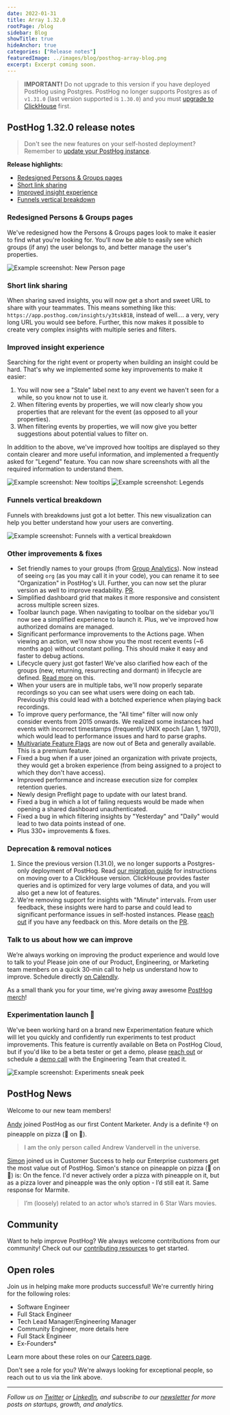 ```yaml
---
date: 2022-01-31
title: Array 1.32.0
rootPage: /blog
sidebar: Blog
showTitle: true
hideAnchor: true
categories: ["Release notes"]
featuredImage: ../images/blog/posthog-array-blog.png
excerpt: Excerpt coming soon.
---
```


<blockquote class='warning-note'>
<b>IMPORTANT!</b> Do not upgrade to this version if you have deployed PostHog using Postgres. PostHog no longer supports Postgres as of <code>v1.31.0</code> (last version supported is <code>1.30.0</code>) and you must <a href="/docs/self-host/migrate-from-postgres-to-clickhouse" target="_blank">upgrade to ClickHouse</a> first.
</blockquote>

## PostHog 1.32.0 release notes

> Don't see the new features on your self-hosted deployment? Remember to [update your PostHog instance](/docs/self-host/configure/upgrading-posthog).

**Release highlights:**
- [Redesigned Persons & Groups pages](#redesigned-persons--groups-pages)
- [Short link sharing](#short-link-sharing)
- [Improved insight experience](#improved-insight-experience)
- [Funnels vertical breakdown](#funnels-vertical-breakdown)

### Redesigned Persons & Groups pages

We've redesigned how the Persons & Groups pages look to make it easier to find what you're looking for. You'll now be able to easily see which groups (if any) the user belongs to, and better manage the user's properties.

<img src="https://posthog-static-files.s3.us-east-2.amazonaws.com/Website-Assets/Array/1_32_0-new-person-page.gif" alt="Example screenshot: New Person page" />

<br />

### Short link sharing

When sharing saved insights, you will now get a short and sweet URL to share with your teammates. This means something like this: `https://app.posthog.com/insights/y3tskB1B`, instead of well.... a very, very long URL you would see before. Further, this now makes it possible to create very complex insights with multiple series and filters.

### Improved insight experience

Searching for the right event or property when building an insight could be hard. That's why we implemented some key improvements to make it easier:
1. You will now see a "Stale" label next to any event we haven't seen for a while, so you know not to use it.
2. When filtering events by properties, we will now clearly show you properties that are relevant for the event (as opposed to all your properties).
3. When filtering events by properties, we will now give you better suggestions about potential values to filter on.

In addition to the above, we've improved how tooltips are displayed so they contain clearer and more useful information, and implemented a frequently asked for "Legend" feature. You can now share screenshots with all the required information to understand them.

<img src="https://posthog-static-files.s3.us-east-2.amazonaws.com/Website-Assets/Array/1_32_0-new-tooltips.png" alt="Example screenshot: New tooltips" />

<img src="https://posthog-static-files.s3.us-east-2.amazonaws.com/Website-Assets/Array/1_32_0-legends.png" alt="Example screenshot: Legends" />

### Funnels vertical breakdown

Funnels with breakdowns just got a lot better. This new visualization can help you better understand how your users are converting.


<img src="https://posthog-static-files.s3.us-east-2.amazonaws.com/Website-Assets/Array/1_32_0-funnel-vertical-breakdown.png" alt="Example screenshot: Funnels with a vertical breakdown" />

<br />

### Other improvements & fixes

- Set friendly names to your groups (from [Group Analytics](/docs/user-guides/group-analytics)). Now instead of seeing `org` (as you may call it in your code), you can rename it to see "Organization" in PostHog's UI. Further, you can now set the plurar version as well to improve readability. [PR](https://github.com/PostHog/posthog/pull/7974).
- Simplified dashboard grid that makes it more responsive and consistent across multiple screen sizes.
- Toolbar launch page. When navigating to toolbar on the sidebar you'll now see a simplified experience to launch it. Plus, we've improved how authorized domains are managed.
- Significant performance improvements to the Actions page. When viewing an action, we'll now show you the most recent events (~6 months ago) without constant polling. This should make it easy and faster to debug actions.
- Lifecycle query just got faster! We've also clarified how each of the groups (new, returning, resurrecting and dormant) in lifecycle are defined. [Read more](https://github.com/PostHog/posthog/pull/8021) on this.
- When your users are in multiple tabs, we'll now properly separate recordings so you can see what users were doing on each tab. Previously this could lead with a botched experience when playing back recordings.
- To improve query performance, the "All time" filter will now only consider events from 2015 onwards. We realized some instances had events with incorrect timestamps (frequently UNIX epoch [Jan 1, 1970]), which would lead to performance issues and hard to parse graphs.
- [Multivariate Feature Flags](https://posthog.com/docs/user-guides/feature-flags#multivariate-feature-flags) are now out of Beta and generally available. This is a premium feature.
- Fixed a bug when if a user joined an organization with private projects, they would get a broken experience (from being assigned to a project to which they don't have access).
- Improved performance and increase execution size for complex retention queries.
- Newly design Preflight page to update with our latest brand.
- Fixed a bug in which a lot of failing requests would be made when opening a shared dashboard unauthenticated.
- Fixed a bug in which filtering insights by "Yesterday" and "Daily" would lead to two data points instead of one.
- Plus 330+ improvements & fixes.

### Deprecation & removal notices

1. Since the previous version (1.31.0), we no longer supports a Postgres-only deployment of PostHog. Read [our migration guide](/docs/self-host/migrate-from-postgres-to-clickhouse) for instructions on moving over to a ClickHouse version. ClickHouse provides faster queries and is optimized for very large volumes of data, and you will also get a new lot of features.
2. We're removing support for insights with "Minute" intervals. From user feedback, these insights were hard to parse and could lead to significant performance issues in self-hosted instances. Please [reach out](/support) if you have any feedback on this. More details on the [PR](https://github.com/PostHog/posthog/pull/7847).

### Talk to us about how we can improve

We’re always working on improving the product experience and would love to talk to you! Please join one of our Product, Engineering, or Marketing team members on a quick 30-min call to help us understand how to improve. Schedule directly [on Calendly](https://calendly.com/posthog-feedback).

As a small thank you for your time, we're giving away awesome [PostHog merch](https://merch.posthog.com)!


### Experimentation launch 🚀

We've been working hard on a brand new Experimentation feature which will let you quickly and confidently run experiments to test product improvements. This feature is currently available on Beta on PostHog Cloud, but if you'd like to be a beta tester or get a demo, please [reach out](https://posthog.com/slack) or schedule a [demo call](https://calendly.com/posthog-feedback) with the Engineering Team that created it.

<img src="https://posthog-static-files.s3.us-east-2.amazonaws.com/Website-Assets/Array/1_32_0-experiments-sneak-peek.png" alt="Example screenshot: Experiments sneak peek" />

## PostHog News

Welcome to our new team members!


[Andy](https://posthog.com/handbook/company/team#andy-vandervell-content-marketer) joined PostHog as our first Content Marketer. Andy is a definite 👎 on pineapple on pizza (🍍 on 🍕).

> I am the only person called Andrew Vandervell in the universe.

[Simon](https://posthog.com/handbook/company/team#simon-fisher-customer-success) joined us in Customer Success to help our Enterprise customers get the most value out of PostHog. Simon's stance on pineapple on pizza (🍍 on 🍕) is: On the fence.  I'd never actively order a pizza with pineapple on it, but as a pizza lover and pineapple was the only option - I’d still eat it.  Same response for Marmite.

> I’m (loosely) related to an actor who’s starred in 6 Star Wars movies.


## Community

Want to help improve PostHog? We always welcome contributions from our community! Check out our [contributing resources](/docs/contribute) to get started.

## Open roles

Join us in helping make more products successful! We're currently hiring for the following roles:

- Software Engineer
- Full Stack Engineer
- Tech Lead Manager/Engineering Manager
- Community Engineer, more details here
- Full Stack Engineer
- Ex-Founders*

Learn more about these roles on our [Careers page](https://posthog.com/careers).

Don't see a role for you? We're always looking for exceptional people, so reach out to us via the link above.

<hr/>

_Follow us on [Twitter](https://twitter.com/PostHog) or [LinkedIn](https://linkedin.com/company/posthog), and subscribe to our [newsletter](https://posthog.com/newsletter) for more posts on startups, growth, and analytics._

<ArrayCTA />
